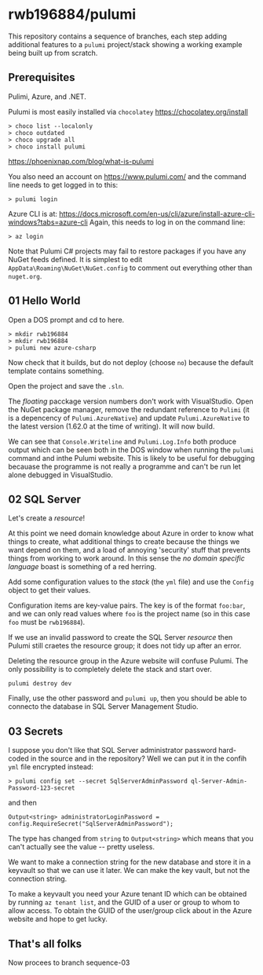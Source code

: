 # rwb196884/pulumi

This repository contains a sequence of branches, each step adding additional features to a `pulumi` project/stack
showing a working example being built up from scratch.

## Prerequisites

Pulimi, Azure, and .NET.

Pulumi is most easily installed via `chocolatey` https://chocolatey.org/install
```
> choco list --localonly
> choco outdated
> choco upgrade all
> choco install pulumi
```

https://phoenixnap.com/blog/what-is-pulumi

You also need an account on https://www.pulumi.com/ and the command line needs to get logged in to this:
```
> pulumi login
```

Azure CLI is at: https://docs.microsoft.com/en-us/cli/azure/install-azure-cli-windows?tabs=azure-cli
Again, this needs to log in on the command line:
```
> az login
```

Note that Pulumi C# projects may fail to restore packages if you have any NuGet feeds defined.
It is simplest to edit `AppData\Roaming\NuGet\NuGet.config` to comment out everything
other than `nuget.org`.

## 01 Hello World

Open a DOS prompt and cd to here.
```
> mkdir rwb196884
> mkdir rwb196884
> pulumi new azure-csharp
```

Now check that it builds, but do not deploy (choose `no`) because the default template contains something.

Open the project and save the `.sln`.

The _floating_ pacckage version numbers don't work with VisualStudio.
Open the NuGet package manager, remove the redundant reference to `Pulimi` 
(it is a depencency of `Pulumi.AzureNative`) and update `Pulumi.AzureNative`
to the latest version (1.62.0 at the time of writing). It will now build.

We can see that `Console.Writeline` and `Pulumi.Log.Info` both produce output
which can be seen both in the DOS window when running the `pulumi` command
and inthe Pulumi website.
This is likely to be useful for debugging becauase the programme is not really 
a programme and can't be run let alone debugged in VisualStudio.

## 02 SQL Server

Let's create a _resource_!

At this point we need domain knowledge about Azure in order to know what things to create, 
what additional things to create because the things we want depend on them,
and a load of annoying 'security' stuff that prevents things from working to work around.
In this sense the _no domain specific language_ boast is something of a red herring.

Add some configuration values to the _stack_ (the `yml` file) and use the `Config` object to get their values.

Configuration items are key-value pairs. The key is of the format `foo:bar`, and we can only read values where `foo` is the project name
(so in this case `foo` must be `rwb196884`).

If we use an invalid password to create the SQL Server _resource_ then Pulumi still craetes the resource group; it does not tidy up after an error.

Deleting the resource group in the Azure website will confuse Pulumi.
The only possibility is to completely delete the stack and start over.
```
pulumi destroy dev
```

Finally, use the other password and `pulumi up`, then you should be able to connecto the database in SQL Server Management Studio.

## 03 Secrets

I suppose you don't like that SQL Server administrator password hard-coded in the source and in the repository?
Well we can put it in the confih `yml` file encrypted instead:
```
> pulumi config set --secret SqlServerAdminPassword ql-Server-Admin-Password-123-secret
```
and then
```
Output<string> administratorLoginPassword = config.RequireSecret("SqlServerAdminPassword");
```
The type has changed from `string` to `Output<string>` which means that you can't actually see the value -- pretty useless.

We want to make a connection string for the new database and store it in a keyvault so that we can use it later.
We can make the key vault, but not the connection string.

To make a keyvault you need your Azure tenant ID which can be obtained by running `az tenant list`, and the GUID of a user or group to whom to allow access.
To obtain the GUID of the user/group click about in the Azure website and hope to get lucky.

## That's all folks

Now procees to branch sequence-03